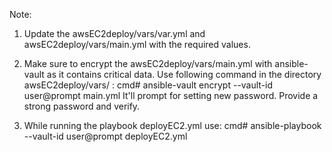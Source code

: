 Note: 
  1. Update the awsEC2deploy/vars/var.yml and awsEC2deploy/vars/main.yml with the required values.

  2. Make sure to encrypt the awsEC2deploy/vars/main.yml with ansible-vault as it contains critical data. Use following command in the directory awsEC2deploy/vars/ : 
     cmd# ansible-vault encrypt --vault-id user@prompt main.yml
     It'll prompt for setting new password. Provide a strong password and verify.
     
  3. While running the playbook deployEC2.yml use:
     cmd# ansible-playbook --vault-id user@prompt deployEC2.yml
